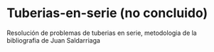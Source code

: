 # Tuberias-en-serie (no concluido)
Resolución de problemas de tuberias en serie, metodologia de la bibliografia de Juan Saldarriaga
